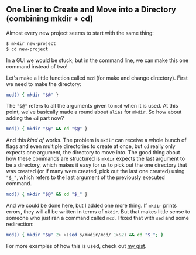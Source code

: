 ## One Liner to Create and Move into a Directory (combining mkdir + cd)

Almost every new project seems to start with the same thing:

```sh
$ mkdir new-project
$ cd new-project
```

In a GUI we would be stuck; but in the command line, we can make this one command instead of two!

Let's make a little function called `mcd` (for make and change directory). First we need to make the directory:

```sh
mcd() { mkdir "$@" }
```

The `"$@"` refers to all the arguments given to `mcd` when it is used. At this point, we've basically made a round about `alias` for `mkdir`. So how about adding the `cd` part now?

```sh
mcd() { mkdir "$@" && cd "$@" }
```

And this _kind of_ works. The problem is `mkdir` can receive a whole bunch of flags and even multiple directories to create at once, but `cd` really only expects one argument, the directory to move into. The good thing about how these commands are structured is `mkdir` expects the last argument to be a directory, which makes it easy for us to pick out the one directory that was created (or if many were created, pick out the last one created) using `"$_"`, which refers to the last argument of the previously executed command.

```sh
mcd() { mkdir "$@" && cd "$_" }
```

And we could be done here, but I added one more thing. If `mkdir` prints errors, they will all be written in terms of `mkdir`. But that makes little sense to someone who just ran a command called `mcd`. I fixed that with `sed` and some redirection:

```sh
mcd() { mkdir "$@" 2> >(sed s/mkdir/mcd/ 1>&2) && cd "$_"; }
```

For more examples of how this is used, check out [my gist](https://gist.github.com/kallmanation/2027bb23242e59cb90141c803ffe2703).
